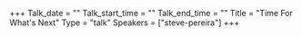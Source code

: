 +++
Talk_date = ""
Talk_start_time = ""
Talk_end_time = ""
Title = "Time For What's Next"
Type = "talk"
Speakers = ["steve-pereira"]
+++


